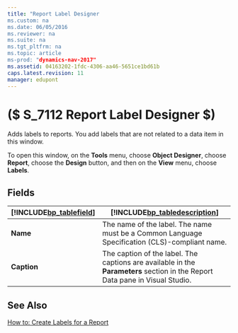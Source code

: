 ```yaml
---
title: "Report Label Designer
ms.custom: na
ms.date: 06/05/2016
ms.reviewer: na
ms.suite: na
ms.tgt_pltfrm: na
ms.topic: article
ms-prod: "dynamics-nav-2017"
ms.assetid: 04163202-1fdc-4306-aa46-5651ce1bd61b
caps.latest.revision: 11
manager: edupont
---
```

# ($ S_7112 Report Label Designer $)
Adds labels to reports. You add labels that are not related to a data item in this window.  

 To open this window, on the **Tools** menu, choose **Object Designer**, choose **Report**, choose the **Design** button, and then on the **View** menu, choose **Labels**.  

## Fields  

|[!INCLUDE[bp_tablefield](../includes/bp_tablefield_md.md)]|[!INCLUDE[bp_tabledescription](../includes/bp_tabledescription_md.md)]|  
|---------------------------------|---------------------------------------|  
|**Name**|The name of the label. The name must be a Common Language Specification \(CLS\)-compliant name.|  
|**Caption**|The caption of the label. The captions are available in the **Parameters** section in the Report Data pane in Visual Studio.|  

## See Also  
 [How to: Create Labels for a Report](../How-to--Create-Labels-for-a-Report.md)
